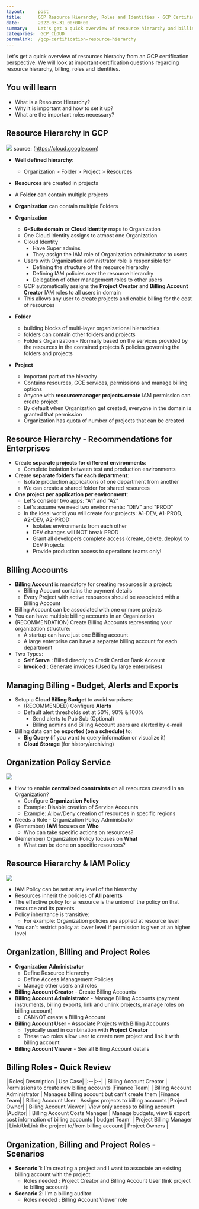 ```yaml
---
layout:     post
title:      GCP Resource Hierarchy, Roles and Identities - GCP Certification Cheat Sheet
date:       2022-03-31 00:00:00
summary:    Let's get a quick overview of resource hierarchy and billing in google cloud and what roles, identities helps you setup the right hierachy for your google cloud workloads 
categories:  GCP_CLOUD
permalink:  /gcp-certification-resource-hierarchy
---
```


Let's get a quick overview of resources hierachy from an GCP certification perspective. We will look at important certification questions regarding resource hierarchy, billing, roles and identities.

## You will learn
- What is a Resource Hierarchy?
- Why it is important and how to set it up?
- What are the important roles necessary?


## Resource Hierarchy in GCP

![](./gcpimages/02-architecture/resource-hierarchy-overview.png)
source: (https://cloud.google.com)

- **Well defined hierarchy**:
	- Organization > Folder > Project > Resources
- **Resources** are created in projects
- A **Folder** can contain multiple projects
- **Organization** can contain multiple Folders

- **Organization** 
    - **G-Suite domain** or **Cloud Identity** maps to Organization
    - One Cloud Identity assigns to atmost one Organization
    - Cloud Identity
        - Have Super admins
        - They assign the IAM role of Organization administrator to users
    - Users with Organization administrator role is responsible for
        - Defining the structure of the resource hierarchy
        - Defining IAM policies over the resource hierarchy
        - Delegation of other management roles to other users
    - GCP automatically assigns the **Project Creator** and **Billing Account Creator** IAM roles to all users in domain
    - This allows any user to create projects and enable billing for the cost of resources
- **Folder**
    - building blocks of multi-layer organizational hierarchies
    - folders can contain other folders and projects
    - Folders Organization - Normally based on the services provided by the resources in the contained projects & policies governing the folders and projects
- **Project**
    - Important part of the hierachy
    - Contains resources, GCE services, permissions and manage billing options
    - Anyone with **resourcemanager.projects.create** IAM permission can create project
    - By default when Organization get created, everyone in the domain is granted that permission
    - Organization has quota of number of projects that can be created

## Resource Hierarchy - Recommendations for Enterprises

- Create **separate projects for different environments**:
	- Complete isolation between test and production environments
- Create **separate folders for each department**:
	- Isolate production applications of one department from another
	- We can create a shared folder for shared resources
- **One project per application per environment**: 
	- Let's consider two apps: "A1" and "A2"
	- Let's assume we need two environments: "DEV" and "PROD"
	- In the ideal world you will create four projects: A1-DEV, A1-PROD, A2-DEV, A2-PROD:
		- Isolates environments from each other
		- DEV changes will NOT break PROD
		- Grant all developers complete access (create, delete, deploy) to DEV Projects
		- Provide production access to operations teams only!

## Billing Accounts

- **Billing Account** is mandatory for creating resources in a project:
	- Billing Account contains the payment details
	- Every Project with active resources should be associated with a Billing Account
- Billing Account can be associated with one or more projects
- You can have multiple billing accounts in an Organization
- (RECOMMENDATION) Create Billing Accounts representing your organization structure:
	- A startup can have just one Billing account
	- A large enterprise can have a separate billing account for each department
- Two Types:
	- **Self Serve** : Billed directly to Credit Card or Bank Account
	- **Invoiced** : Generate invoices (Used by large enterprises)

## Managing Billing - Budget, Alerts and Exports

- Setup a **Cloud Billing Budget** to avoid surprises:
	- (RECOMMENDED) Configure **Alerts** 
	- Default alert thresholds set at 50%, 90% & 100%
		- Send alerts to Pub Sub (Optional)
		- Billing admins and Billing Account users are alerted by e-mail
- Billing data can be **exported (on a schedule)** to:
	- **Big Query** (if you want to query information or visualize it)
	- **Cloud Storage** (for history/archiving)

## Organization Policy Service

![](./gcpimages/00-icons/gcp/iam.png)

- How to enable **centralized constraints** on all resources created in an Organization?
	- Configure **Organization Policy**
	- Example: Disable creation of Service Accounts
	- Example: Allow/Deny creation of resources in specific regions
- Needs a Role - Organization Policy Administrator
- (Remember) **IAM** focuses on **Who** 
	- Who can take specific actions on resources?
- (Remember) Organization Policy focuses on **What** 
	- What can be done on specific resources?

## Resource Hierarchy & IAM Policy

![](./gcpimages/02-architecture/00-policy-role-resource.png)

- IAM Policy can be set at any level of the hierarchy
- Resources inherit the policies of **All parents**
- The effective policy for a resource is the union of the policy on that resource and its parents
- Policy inheritance is transitive:
	- For example: Organization policies are applied at resource level
- You can't restrict policy at lower level if permission is given at an higher level

## Organization, Billing and Project Roles

- **Organization Administrator**
	- Define Resource Hierarchy
	- Define Access Management Policies
	- Manage other users and roles
- **Billing Account Creator** - Create Billing Accounts
- **Billing Account Administrator** - Manage Billing Accounts (payment instruments, billing exports, link and unlink projects, manage roles on billing account)
	- CANNOT create a Billing Account
- **Billing Account User** - Associate Projects with Billing Accounts
	- Typically used in combination with **Project Creator**
	- These two roles allow user to create new project and link it with billing account
- **Billing Account Viewer** - See all Billing Account details

## Billing Roles - Quick Review

| Roles| Description | Use Case|
|:--|:--|
| Billing Account Creator | Permissions to create new billing accounts |Finance Team|
| Billing Account Administrator | Manages billing account but can't create them |Finance Team|
| Billing Account User | Assigns projects to billing accounts |Project Owner|
| Billing Account Viewer | View only access to billing account |Auditor|
| Billing Account Costs Manager | Manage budgets, view & export cost information of billing accounts | budget Team|
| Project Billing Manager | Link/UnLink the project to/from billing account | Project Owners |

## Organization, Billing and Project Roles - Scenarios

- **Scenario 1**: I'm creating a project and I want to associate an existing billing account with the project 
	- Roles needed : Project Creator and Billing Account User (link project to billing account)
- **Scenario 2**: I'm a billing auditor 
	- Roles needed : Billing Account Viewer role




